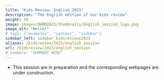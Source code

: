 ```yaml
---
title: "Kids Review: English 2023"
description: "The English edition of our kids review"
weight: 50
image: images/OHBM2023/thumbnails/English_session_logo.png
image_alt: "Hello!"
# tags: ["examples", "content", "sidebar"]
sidebar_left: sidebar_kidsreviews2023
aliases: /kidsreview/2023/english_session
url: /kidsreview/2023/english_session
# summary: "SUMMARY HERE"
---
```




* This session are in preparation and the corresponding webpages are under construction.

<!-- ## Presenters and organizers
1. Name 1 ![Example image](/images/image.png)
2. Name 2 ![Example image](/images/image.png)
3. Name 3 ![Example image](/images/image.png)
-->

<!-- ## Message from organizers
Message here
-->

<!-- Youtube link, example https://www.youtube.com/watch?v=w7Ft2ymGmfc
{{< youtube w7Ft2ymGmfc >}}
-->
